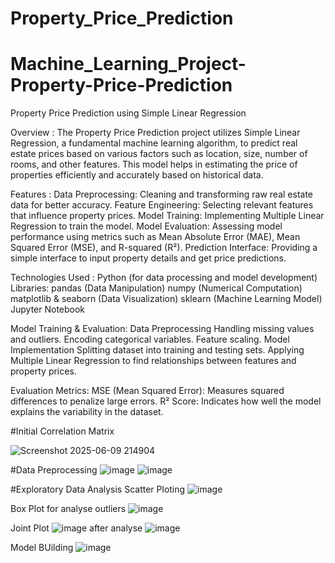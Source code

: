 # Property_Price_Prediction

# Machine_Learning_Project-Property-Price-Prediction
Property Price Prediction using Simple Linear Regression

Overview : The Property Price Prediction project utilizes Simple Linear Regression, a fundamental machine learning algorithm, to predict real estate prices based on various factors such as location, size, number of rooms, and other features. This model helps in estimating the price of properties efficiently and accurately based on historical data.

Features : Data Preprocessing: Cleaning and transforming raw real estate data for better accuracy. Feature Engineering: Selecting relevant features that influence property prices. Model Training: Implementing Multiple Linear Regression to train the model. Model Evaluation: Assessing model performance using metrics such as Mean Absolute Error (MAE), Mean Squared Error (MSE), and R-squared (R²). Prediction Interface: Providing a simple interface to input property details and get price predictions.

Technologies Used : Python (for data processing and model development) Libraries: pandas (Data Manipulation) numpy (Numerical Computation) matplotlib & seaborn (Data Visualization) sklearn (Machine Learning Model) Jupyter Notebook

Model Training & Evaluation: Data Preprocessing Handling missing values and outliers. Encoding categorical variables. Feature scaling. Model Implementation Splitting dataset into training and testing sets. Applying Multiple Linear Regression to find relationships between features and property prices.

Evaluation Metrics: MSE (Mean Squared Error): Measures squared differences to penalize large errors. R² Score: Indicates how well the model explains the variability in the dataset.

#Initial Correlation Matrix

![Screenshot 2025-06-09 214904](https://github.com/user-attachments/assets/6ee819a9-a298-4564-b2d0-2d8684ef4008)

#Data Preprocessing
![image](https://github.com/user-attachments/assets/9498eb9f-7951-462e-bfee-73c021c67195)
![image](https://github.com/user-attachments/assets/73e1f948-f622-4d33-ac6f-e99176774a19)

#Exploratory Data Analysis
Scatter Ploting
![image](https://github.com/user-attachments/assets/8fae35dd-2888-4fa6-a957-f86bd5b6ef71)

Box Plot for analyse outliers
![image](https://github.com/user-attachments/assets/1375596b-e038-45ac-a763-2eafa8efe4c3)

Joint Plot
![image](https://github.com/user-attachments/assets/02ae945f-6ec7-4df3-bc15-3280e8c79148)
after analyse 
![image](https://github.com/user-attachments/assets/ac2fb9ca-ab80-416e-a8f0-6d7c860ddc3a)

Model BUilding
![image](https://github.com/user-attachments/assets/f914bc3a-e0cc-405e-b4a3-cb6bde6d4a90)





